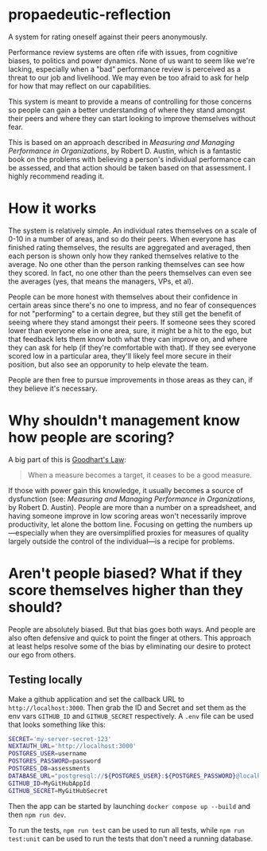 # propaedeutic-reflection

A system for rating oneself against their peers anonymously.

Performance review systems are often rife with issues, from cognitive biases, to politics and power dynamics. None of us want to seem like we're lacking, especially when a "bad" performance review is perceived as a threat to our job and livelihood. We may even be too afraid to ask for help for how that may reflect on our capabilities.

This system is meant to provide a means of controlling for those concerns so people can gain a better understanding of where they stand amongst their peers and where they can start looking to improve themselves without fear.

This is based on an approach described in _Measuring and Managing Performance in Organizations_, by Robert D. Austin, which is a fantastic book on the problems with believing a person's individual performance can be assessed, and that action should be taken based on that assessment. I highly recommend reading it.

# How it works

The system is relatively simple. An individual rates themselves on a scale of 0-10 in a number of areas, and so do their peers. When everyone has finished rating themselves, the results are aggregated and averaged, then each person is shown only how they ranked themselves relative to the average. No one other than the person ranking themselves can see how they scored. In fact, no one other than the peers themselves can even see the averages (yes, that means the managers, VPs, et al).

People can be more honest with themselves about their confidence in certain areas since there's no one to impress, and no fear of consequences for not "performing" to a certain degree, but they still get the benefit of seeing where they stand amongst their peers. If someone sees they scored lower than everyone else in one area, sure, it might be a hit to the ego, but that feedback lets them know both what they can improve on, and where they can ask for help (if they're comfortable with that). If they see everyone scored low in a particular area, they'll likely feel more secure in their position, but also see an opporunity to help elevate the team.

People are then free to pursue improvements in those areas as they can, if they believe it's necessary.

# Why shouldn't management know how people are scoring?

A big part of this is [Goodhart's Law](https://en.wikipedia.org/wiki/Goodhart%27s_law):

> When a measure becomes a target, it ceases to be a good measure.

If those with power gain this knowledge, it usually becomes a source of dysfunction (see: _Measuring and Managing Performance in Organizations_, by Robert D. Austin). People are more than a number on a spreadsheet, and having someone improve in low scoring areas won't necessarily improve productivity, let alone the bottom line. Focusing on getting the numbers up—especially when they are oversimplified proxies for measures of quality largely outside the control of the individual—is a recipe for problems.

# Aren't people biased? What if they score themselves higher than they should?

People are absolutely biased. But that bias goes both ways. And people are also often defensive and quick to point the finger at others. This approach at least helps resolve some of the bias by eliminating our desire to protect our ego from others.

## Testing locally

Make a github application and set the callback URL to `http://localhost:3000`. Then grab the ID and Secret and set them as the env vars `GITHUB_ID` and `GITHUB_SECRET` respectively. A `.env` file can be used that looks something like this:

```bash
SECRET='my-server-secret-123'
NEXTAUTH_URL='http://localhost:3000'
POSTGRES_USER=username
POSTGRES_PASSWORD=password
POSTGRES_DB=assessments
DATABASE_URL="postgresql://${POSTGRES_USER}:${POSTGRES_PASSWORD}@localhost:5432/assessments?schema=public"
GITHUB_ID=MyGitHubAppId
GITHUB_SECRET=MyGitHubSecret
```

Then the app can be started by launching `docker compose up --build` and then `npm run dev`.

To run the tests, `npm run test` can be used to run all tests, while `npm run test:unit` can be used to run the tests that don't need a running database.
